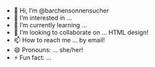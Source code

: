 - 👋 Hi, I’m @barchensonnensucher
- 👀 I’m interested in ... 
- 🌱 I’m currently learning ... 
- 💞️ I’m looking to collaborate on ... HTML design!
- 📫 How to reach me ... by email!
- 😄 Pronouns: ... she/her!
- ⚡ Fun fact: ... 

<!---
barchensonnensucher/barchensonnensucher is a ✨ special ✨ repository because its `README.md` (this file) appears on your GitHub profile.
You can click the Preview link to take a look at your changes.
--->
